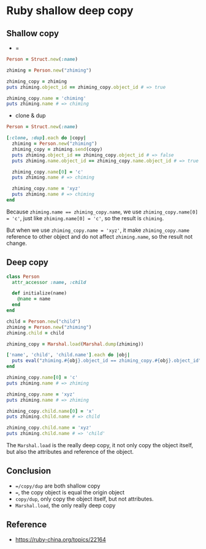 # Ruby shallow deep copy

## Shallow copy

- =

```ruby
Person = Struct.new(:name)

zhiming = Person.new("zhiming")

zhiming_copy = zhiming
puts zhiming.object_id == zhiming_copy.object_id # => true

zhiming_copy.name = 'chiming'
puts zhiming.name # => chiming
```

- clone & dup

```ruby
Person = Struct.new(:name)

[:clone, :dup].each do |copy|
  zhiming = Person.new("zhiming")
  zhiming_copy = zhiming.send(copy)
  puts zhiming.object_id == zhiming_copy.object_id # => false
  puts zhiming.name.object_id == zhiming_copy.name.object_id # => true

  zhiming_copy.name[0] = 'c'
  puts zhiming.name # => chiming

  zhiming_copy.name = 'xyz'
  puts zhiming.name # => chiming
end
```

Because `zhiming.name == zhiming_copy.name`, we use `zhiming_copy.name[0] = 'c'`, just like `zhiming.name[0] = 'c'`, so the result is `chiming`.

But when we use `zhiming_copy.name = 'xyz'`, it make `zhiming_copy.name` reference to other object and do not affect `zhiming.name`, so the result not change.

## Deep copy

```ruby
class Person
  attr_accessor :name, :child

  def initialize(name)
    @name = name
  end
end

child = Person.new("child")
zhiming = Person.new("zhiming")
zhiming.child = child

zhiming_copy = Marshal.load(Marshal.dump(zhiming))

['name', 'child', 'child.name'].each do |obj|
  puts eval("zhiming.#{obj}.object_id == zhiming_copy.#{obj}.object_id") # => false
end

zhiming_copy.name[0] = 'c'
puts zhiming.name # => zhiming

zhiming_copy.name = 'xyz'
puts zhiming.name # => zhiming

zhiming_copy.child.name[0] = 'x'
puts zhiming.child.name # => child

zhiming_copy.child.name = 'xyz'
puts zhiming.child.name # => 'child'
```

The `Marshal.load` is the really deep copy, it not only copy the object itself, but also the attributes and reference of the object.

## Conclusion

- `=/copy/dup` are both shallow copy
- `=`, the copy object is equal the origin object
- `copy/dup`, only copy the object itself, but not attributes.
- `Marshal.load`, the only really deep copy

## Reference

- https://ruby-china.org/topics/22164
